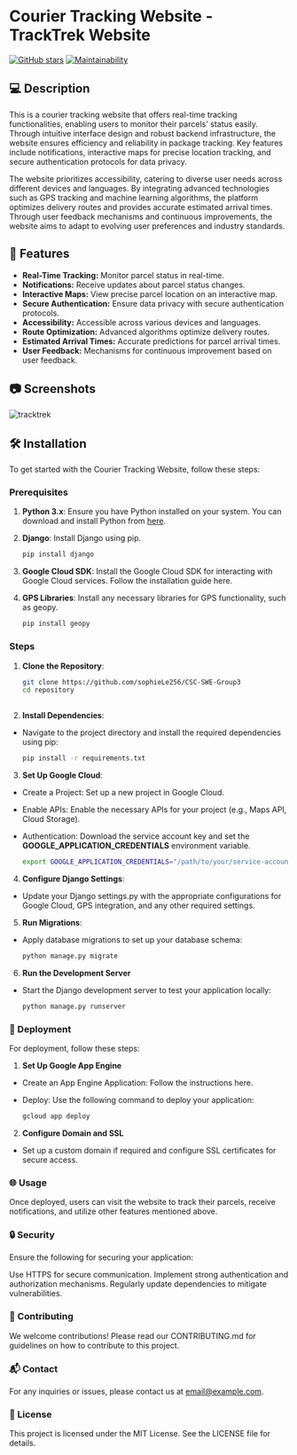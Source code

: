 # Courier Tracking Website - TrackTrek Website

[![GitHub stars](https://img.shields.io/badge/Stars-0-yellow.svg?style=flat-square)](https://github.com/username/repository/stargazers)
[![Maintainability](https://img.shields.io/badge/Maintainability-100%25-brightgreen.svg?style=flat-square)](https://codeclimate.com/github/username/repository)

## :computer: Description

This is a courier tracking website that offers real-time tracking functionalities, enabling users to monitor their parcels' status easily. Through intuitive interface design and robust backend infrastructure, the website ensures efficiency and reliability in package tracking. Key features include notifications, interactive maps for precise location tracking, and secure authentication protocols for data privacy.

The website prioritizes accessibility, catering to diverse user needs across different devices and languages. By integrating advanced technologies such as GPS tracking and machine learning algorithms, the platform optimizes delivery routes and provides accurate estimated arrival times. Through user feedback mechanisms and continuous improvements, the website aims to adapt to evolving user preferences and industry standards.

## :iphone: Features

- **Real-Time Tracking:** Monitor parcel status in real-time.
- **Notifications:** Receive updates about parcel status changes.
- **Interactive Maps:** View precise parcel location on an interactive map.
- **Secure Authentication:** Ensure data privacy with secure authentication protocols.
- **Accessibility:** Accessible across various devices and languages.
- **Route Optimization:** Advanced algorithms optimize delivery routes.
- **Estimated Arrival Times:** Accurate predictions for parcel arrival times.
- **User Feedback:** Mechanisms for continuous improvement based on user feedback.

## :camera: Screenshots

![tracktrek](https://github.com/sophieLe256/CSC-SWE-Group3/assets/102685323/830d9738-fc4c-46a5-a14b-820174735d8f)


## :hammer_and_wrench: Installation

To get started with the Courier Tracking Website, follow these steps:

### Prerequisites

1. **Python 3.x**: Ensure you have Python installed on your system. You can download and install Python from [here](https://www.python.org/downloads/).

2. **Django**: Install Django using pip.
   ```bash
   pip install django
3. **Google Cloud SDK**: Install the Google Cloud SDK for interacting with Google Cloud services. Follow the installation guide here.

4. **GPS Libraries**: Install any necessary libraries for GPS functionality, such as geopy.

   ```bash
   pip install geopy

### Steps
1. **Clone the Repository**:
   ```bash
   git clone https://github.com/sophieLe256/CSC-SWE-Group3
   cd repository
      
2. **Install Dependencies**:
- Navigate to the project directory and install the required dependencies using pip:

  ```bash
  pip install -r requirements.txt

3. **Set Up Google Cloud**:
- Create a Project: Set up a new project in Google Cloud.
- Enable APIs: Enable the necessary APIs for your project (e.g., Maps API, Cloud Storage).
- Authentication: Download the service account key and set the **GOOGLE_APPLICATION_CREDENTIALS** environment variable.

   ```bash
   export GOOGLE_APPLICATION_CREDENTIALS="/path/to/your/service-account-file.json"
  
4. **Configure Django Settings**:
- Update your Django settings.py with the appropriate configurations for Google Cloud, GPS integration, and any other required settings.

5. **Run Migrations**:
- Apply database migrations to set up your database schema:

   ```bash
   python manage.py migrate
  
6. **Run the Development Server**
- Start the Django development server to test your application locally:
   ```bash
   python manage.py runserver
  
### :rocket: Deployment
For deployment, follow these steps:

1. **Set Up Google App Engine**
- Create an App Engine Application: Follow the instructions here.
- Deploy: Use the following command to deploy your application:
  
   ```bash
   gcloud app deploy

2. **Configure Domain and SSL**
- Set up a custom domain if required and configure SSL certificates for secure access.
  
### :globe_with_meridians: Usage
Once deployed, users can visit the website to track their parcels, receive notifications, and utilize other features mentioned above.

### :lock: Security
Ensure the following for securing your application:

Use HTTPS for secure communication.
Implement strong authentication and authorization mechanisms.
Regularly update dependencies to mitigate vulnerabilities.
### :memo: Contributing
We welcome contributions! Please read our CONTRIBUTING.md for guidelines on how to contribute to this project.

### :mailbox_with_mail: Contact
For any inquiries or issues, please contact us at email@example.com.

### :scroll: License
This project is licensed under the MIT License. See the LICENSE file for details.
